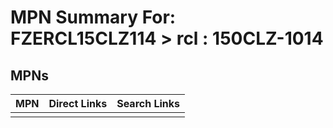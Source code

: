 



# MPN Summary For: FZERCL15CLZ114 > rcl : 150CLZ-1014

## MPNs
  

|MPN|Direct Links|Search Links|
| :--- | :--- | :--- |
||||
